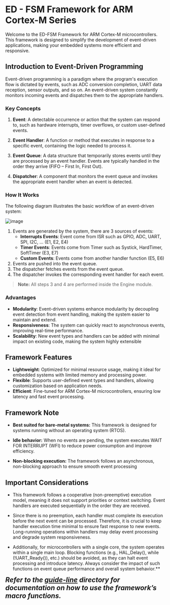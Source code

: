 # ED - FSM Framework for ARM Cortex-M Series

Welcome to the ED-FSM Framework for ARM Cortex-M microcontrollers. This framework is designed to simplify the development of event-driven applications, making your embedded systems more efficient and responsive.

## Introduction to Event-Driven Programming

Event-driven programming is a paradigm where the program's execution flow is dictated by events, such as ADC conversion completion, UART data reception, sensor outputs, and so on. An event-driven system constantly monitors incoming events and dispatches them to the appropriate handlers.

   ### Key Concepts
   
   1. **Event**: A detectable occurrence or action that the system can respond to, such as hardware interrupts, timer overflows, or custom user-defined events.
      
   2. **Event Handler**: A function or method that executes in response to a specific event, containing the logic needed to process it.
   
   3. **Event Queue**: A data structure that temporarily stores events until they are processed by an event handler. Events are typically handled in the order they arrive (FIFO – First In, First Out).
   
   4. **Dispatcher**: A component that monitors the event queue and invokes the appropriate event handler when an event is detected.

   ### How It Works
   
   The following diagram illustrates the basic workflow of an event-driven system:
   
   ![image](https://github.com/user-attachments/assets/89739d51-996a-4b5d-98b2-9eb4bca0734f)
   
   1. Events are generated by the system, there are 3 sources of events:
      - **Interrupts Events**: Event come from ISR such as GPIO, ADC, UART, SPI, I2C, ... (E1, E2, E4)
      - **Timer Events**: Events come from Timer such as Systick, HardTimer, SoftTimer (E3, E7)
      - **Custom Events**: Events come from another handler function (E5, E6)
   2. Events are pushed into the event queue.
   3. The dispatcher fetches events from the event queue.
   4. The dispatcher invokes the corresponding event handler for each event.
   
   > **Note:** All steps 3 and 4 are performed inside the Engine module.

   ### Advantages
   
   - **Modularity**: Event-driven systems enhance modularity by decoupling event detection from event handling, making the system easier to maintain and extend.
   - **Responsiveness**: The system can quickly react to asynchronous events, improving real-time performance.
   - **Scalability**: New event types and handlers can be added with minimal impact on existing code, making the system highly extensible

## Framework Features

- **Lightweight**: Optimized for minimal resource usage, making it ideal for embedded systems with limited memory and processing power.
- **Flexible**: Supports user-defined event types and handlers, allowing customization based on application needs.
- **Efficient**: Fine-tuned for ARM Cortex-M microcontrollers, ensuring low latency and fast event processing.

## Framework Note

- **Best suited for bare-metal systems:** This framework is designed for systems running without an operating system (RTOS).

- **Idle behavior:** When no events are pending, the system executes WAIT FOR INTERRUPT (WFI) to reduce power consumption and improve efficiency.

- **Non-blocking execution:** The framework follows an asynchronous, non-blocking approach to ensure smooth event processing

## Important Considerations

- This framework follows a cooperative (non-preemptive) execution model, meaning it does not support priorities or context switching. Event handlers are executed sequentially in the order they are received.

- Since there is no preemption, each handler must complete its execution before the next event can be processed. Therefore, it is crucial to keep handler execution time minimal to ensure fast response to new events. Long-running operations within handlers may delay event processing and degrade system responsiveness.

- Additionally, for microcontrollers with a single core, the system operates within a single main loop. Blocking functions (e.g., HAL_Delay(), while (!UART_Ready()), etc.) should be avoided, as they can halt event processing and introduce latency. Always consider the impact of such functions on event queue performance and overall system behavior.**

<p><em><strong><span style="font-size: 1.5em;">Refer to the <span style="text-decoration: underline;">guide-line</span> directory for documentation on how to use the framework’s macro functions.</span></strong></em></p>

